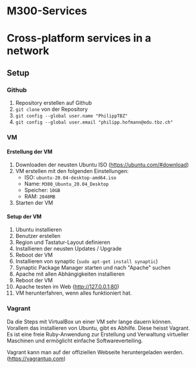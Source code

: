 # M300-Services
Cross-platform services in a network
======
## Setup
### Github
1. Repository erstellen auf Github
2. `git clone` von der Repository
3. `git config --global user.name "PhilippTBZ"`
4. `git config --global user.email "philipp.hofmann@edu.tbz.ch"`

### VM
#### Erstellung der VM
 1. Downloaden der neusten Ubuntu ISO (https://ubuntu.com/#download)
 2. VM erstellen mit den folgenden Einstellungen:
      - ISO: `ubuntu-20.04-desktop-amd64.iso`
      - Name: `M300_Ubuntu_20.04_Desktop`
      - Speicher: `10GB`
      - RAM: `2048MB`
3. Starten der VM

#### Setup der VM
1. Ubuntu installieren
2. Benutzer erstellen
3. Region und Tastatur-Layout definieren
4. Installieren der neusten Updates / Upgrade
5. Reboot der VM
6. Installieren von synaptic (`sudo apt-get install synaptic`)
7. Synaptic Package Manager starten und nach "Apache" suchen
8. Apache mit allen Abhängigkeiten installieren
9. Reboot der VM
10. Apache testen im Web (http://127.0.0.1:80)
11. VM herunterfahren, wenn alles funktioniert hat.

### Vagrant
Da die Steps mit VirtualBox un einer VM sehr lange dauern können. Vorallem das installieren von Ubuntu, gibt es Abhilfe. Diese heisst Vagrant. Es ist eine freie Ruby-Anwendung zur Erstellung und Verwaltung virtueller Maschinen und ermöglicht einfache Softwareverteiling.

Vagrant kann man auf der offiziellen Webseite heruntergeladen werden. (https://vagrantup.com)
